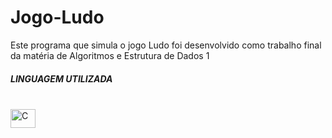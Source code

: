 # Jogo-Ludo

 Este programa que simula o jogo Ludo foi desenvolvido como trabalho final da matéria de Algoritmos e Estrutura de Dados 1

  ##### LINGUAGEM UTILIZADA
 <div style="display: inline_block"><br/>
  <img align="center" alt="C" height="30" width="40" src"<img src="https://cdn.jsdelivr.net/gh/devicons/devicon/icons/c/c-original.svg" />
</div>
